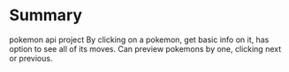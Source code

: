 # Summary 
pokemon api project
By clicking on a pokemon, get basic info on it, has option to see all of its moves.
Can preview pokemons by one, clicking next or previous.
